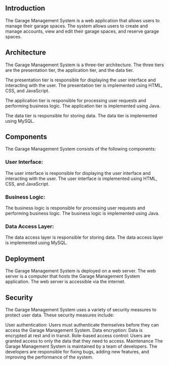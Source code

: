 ## Introduction
The Garage Management System is a web application that allows users to manage their garage spaces. The system allows users to create and manage accounts, view and edit their garage spaces, and reserve garage spaces.

## Architecture
The Garage Management System is a three-tier architecture. The three tiers are the presentation tier, the application tier, and the data tier.

The presentation tier is responsible for displaying the user interface and interacting with the user. The presentation tier is implemented using HTML, CSS, and JavaScript.

The application tier is responsible for processing user requests and performing business logic. The application tier is implemented using Java.

The data tier is responsible for storing data. The data tier is implemented using MySQL.

## Components
The Garage Management System consists of the following components:

### User Interface: 
The user interface is responsible for displaying the user interface and interacting with the user. The user interface is implemented using HTML, CSS, and JavaScript.
### Business Logic: 
The business logic is responsible for processing user requests and performing business logic. The business logic is implemented using Java.
### Data Access Layer: 
The data access layer is responsible for storing data. The data access layer is implemented using MySQL.

## Deployment
The Garage Management System is deployed on a web server. The web server is a computer that hosts the Garage Management System application. The web server is accessible via the internet.

## Security
The Garage Management System uses a variety of security measures to protect user data. These security measures include:

User authentication: Users must authenticate themselves before they can access the Garage Management System.
Data encryption: Data is encrypted at rest and in transit.
Role-based access control: Users are granted access to only the data that they need to access.
Maintenance
The Garage Management System is maintained by a team of developers. The developers are responsible for fixing bugs, adding new features, and improving the performance of the system.
